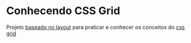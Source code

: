 # Conhecendo CSS Grid
Projeto [baseado no layout](https://www.figma.com/community/file/827235717261259604?preview=fullscreen) para praticar e conhecer os conceitos do [css grid](https://developer.mozilla.org/pt-BR/docs/Web/CSS/CSS_Grid_Layout)

